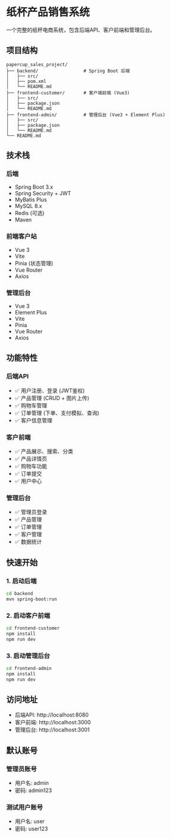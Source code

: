 # 纸杯产品销售系统

一个完整的纸杯电商系统，包含后端API、客户前端和管理后台。

## 项目结构

```
papercup_sales_project/
├── backend/                 # Spring Boot 后端
│   ├── src/
│   ├── pom.xml
│   └── README.md
├── frontend-customer/       # 客户端前端 (Vue3)
│   ├── src/
│   ├── package.json
│   └── README.md
├── frontend-admin/          # 管理后台 (Vue3 + Element Plus)
│   ├── src/
│   ├── package.json
│   └── README.md
└── README.md
```

## 技术栈

### 后端
- Spring Boot 3.x
- Spring Security + JWT
- MyBatis Plus
- MySQL 8.x
- Redis (可选)
- Maven

### 前端客户站
- Vue 3
- Vite
- Pinia (状态管理)
- Vue Router
- Axios

### 管理后台
- Vue 3
- Element Plus
- Vite
- Pinia
- Vue Router
- Axios

## 功能特性

### 后端API
- ✅ 用户注册、登录 (JWT鉴权)
- ✅ 产品管理 (CRUD + 图片上传)
- ✅ 购物车管理
- ✅ 订单管理 (下单、支付模拟、查询)
- ✅ 客户信息管理

### 客户前端
- ✅ 产品展示、搜索、分类
- ✅ 产品详情页
- ✅ 购物车功能
- ✅ 订单提交
- ✅ 用户中心

### 管理后台
- ✅ 管理员登录
- ✅ 产品管理
- ✅ 订单管理
- ✅ 客户管理
- ✅ 数据统计

## 快速开始

### 1. 启动后端
```bash
cd backend
mvn spring-boot:run
```

### 2. 启动客户前端
```bash
cd frontend-customer
npm install
npm run dev
```

### 3. 启动管理后台
```bash
cd frontend-admin
npm install
npm run dev
```

## 访问地址

- 后端API: http://localhost:8080
- 客户前端: http://localhost:3000
- 管理后台: http://localhost:3001

## 默认账号

### 管理员账号
- 用户名: admin
- 密码: admin123

### 测试用户账号
- 用户名: user
- 密码: user123
